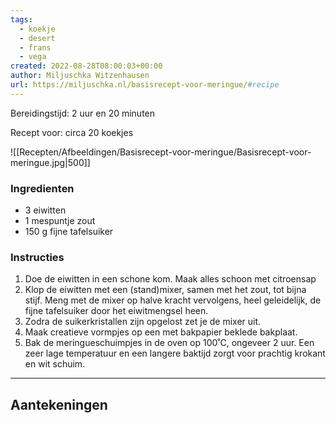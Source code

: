 ```yaml
---
tags:
  - koekje
  - desert
  - frans
  - vega
created: 2022-08-28T08:00:03+00:00
author: Miljuschka Witzenhausen
url: https://miljuschka.nl/basisrecept-voor-meringue/#recipe
---
```

Bereidingstijd: 2 uur en 20 minuten

Recept voor: circa 20 koekjes

![[Recepten/Afbeeldingen/Basisrecept-voor-meringue/Basisrecept-voor-meringue.jpg|500]]

### Ingredienten

- 3 eiwitten
- 1 mespuntje zout
- 150 g fijne tafelsuiker

### Instructies

1. Doe de eiwitten in een schone kom. Maak alles schoon met citroensap
2. Klop de eiwitten met een (stand)mixer, samen met het zout, tot bijna stijf. Meng met de mixer op halve kracht vervolgens, heel geleidelijk, de fijne tafelsuiker door het eiwitmengsel heen.
3. Zodra de suikerkristallen zijn opgelost zet je de mixer uit.
4. Maak creatieve vormpjes op een met bakpapier beklede bakplaat. 
5. Bak de meringueschuimpjes in de oven op 100˚C, ongeveer 2 uur. Een zeer lage temperatuur en een langere baktijd zorgt voor prachtig krokant en wit schuim.

-----

## Aantekeningen
